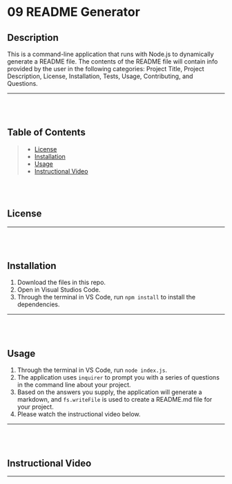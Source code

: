 # 09 README Generator

## Description
  This is a command-line application that runs with Node.js to dynamically generate a README file. The contents of the README file will contain info provided by the user in the following categories: Project Title, Project Description, License, Installation, Tests, Usage, Contributing, and Questions.
  ***

  <br/><br/>

  ## Table of Contents
  >* [License](#license)
  >* [Installation](#installation)
  >* [Usage](#usage)
  >* [Instructional Video](#instructional-video)
  
  <br/><br/>

  ## License

  ***

  <br/><br/>

  ## Installation
  1. Download the files in this repo.
  2. Open in Visual Studios Code.
  3. Through the terminal in VS Code, run `npm install` to install the dependencies.
  ***

  <br/><br/>

  ## Usage
  1. Through the terminal in VS Code, run `node index.js`.
  2. The application uses `inquirer` to prompt you with a series of questions in the command line about your project.
  3. Based on the answers you supply, the application will generate a markdown, and `fs.writeFile` is used to create a README.md file for your project.
  4. Please watch the instructional video below.

  ***

  <br/><br/>

  ## Instructional Video

  ***